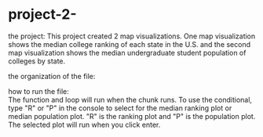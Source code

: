 # project-2-

the project: 
This project created 2 map visualizations. One map visualization shows the median college ranking of each state in the U.S. and the second map visualization shows the median undergraduate student population of colleges by state. 

the organization of the file: 

how to run the file:  
The function and loop will run when the chunk runs. To use the conditional, type "R" or "P" in the console to select for the median ranking plot or median population plot. "R" is the ranking plot and "P" is the population plot. The selected plot will run when you click enter. 